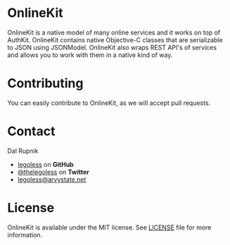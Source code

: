 OnlineKit
=========

OnlineKit is a native model of many online services and it works on top of AuthKit. OnlineKit contains native Objective-C classes that are serializable to JSON using JSONModel. OnlineKit also wraps REST API's of services and allows you to work with them in a native kind of way.

# Contributing

You can easily contribute to OnlineKit, as we will accept pull requests.

Contact
======

Dal Rupnik

- [legoless](https://github.com/legoless) on **GitHub**
- [@thelegoless](https://twitter.com/thelegoless) on **Twitter**
- [legoless@arvystate.net](mailto:legoless@arvystate.net)

License
======

OnlineKit is available under the MIT license. See [LICENSE](https://github.com/Legoless/OnlineKit/blob/master/LICENSE) file for more information.
